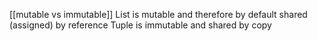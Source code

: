 [[mutable vs immutable]]
List is mutable and therefore by default shared (assigned) by reference
Tuple is immutable and shared by copy
